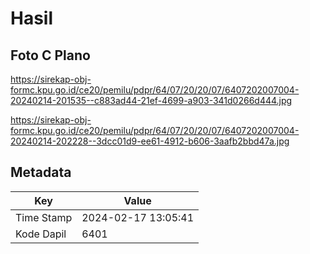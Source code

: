 # Hasil

## Foto C Plano

https://sirekap-obj-formc.kpu.go.id/ce20/pemilu/pdpr/64/07/20/20/07/6407202007004-20240214-201535--c883ad44-21ef-4699-a903-341d0266d444.jpg

https://sirekap-obj-formc.kpu.go.id/ce20/pemilu/pdpr/64/07/20/20/07/6407202007004-20240214-202228--3dcc01d9-ee61-4912-b606-3aafb2bbd47a.jpg


## Metadata

| Key        | Value               |
| ---------- | ------------------- |
| Time Stamp | 2024-02-17 13:05:41 |
| Kode Dapil | 6401                |



